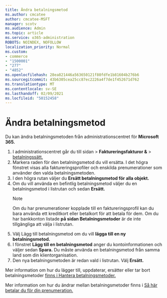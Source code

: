 ```yaml
---
title: Ändra betalningsmetod
ms.author: cmcatee
author: cmcatee-MSFT
manager: scotv
ms.audience: Admin
ms.topic: article
ms.service: o365-administration
ROBOTS: NOINDEX, NOFOLLOW
localization_priority: Normal
ms.custom:
- commerce
- "1500001"
- "277"
- "4852"
ms.openlocfilehash: 28ea821446a563650121f80fdfe1b81604b276b6
ms.sourcegitcommit: 43b6305cea25cc87ec2226a4f7de1f452671d762
ms.translationtype: MT
ms.contentlocale: sv-SE
ms.lasthandoff: 02/09/2021
ms.locfileid: "50152458"
---
```

# <a name="change-payment-method"></a>Ändra betalningsmetod

Du kan ändra betalningsmetoden från administrationscentret för **Microsoft 365.**
  
1. I administrationscentret går du till sidan  >  **Faktureringsfakturor &**  >  [betalningssätt.](https://go.microsoft.com/fwlink/p/?linkid=2018806)
2. Markera raden för den betalningsmetod du vill ersätta. I det högra fönstret visas alla faktureringsprofiler och enskilda prenumerationer som använder den valda betalningsmetoden.
3. I den högra rutan väljer du **Ersätt betalningsmetod för alla objekt.**
4. Om du vill använda en befintlig betalningsmetod väljer du en betalningsmetod i listrutan och sedan **Ersätt.**
    > [!NOTE]
    > Om du har prenumerationer kopplade till en faktureringsprofil kan du bara använda ett kreditkort eller betalkort för att betala för dem. Om du har bankkonton listade **på sidan Betalningsmetoder** är de inte tillgängliga att välja i listrutan.
5. Välj Lägg till betalningsmetod om du vill **lägga till en ny betalningsmetod.**
6. I fönstret **Lägg till en betalningsmetod** anger du kontoinformationen och väljer sedan **Spara.** Du måste använda en betalningsmetod från samma land som din klientorganisation.
7. Den nya betalningsmetoden är redan vald i listrutan. Välj **Ersätt.**

Mer information om hur du lägger till, uppdaterar, ersätter eller tar bort betalningsmetoder [finns i Hantera betalningsmetoder.](https://docs.microsoft.com/microsoft-365/commerce/billing-and-payments/manage-payment-methods)

Mer information om hur du ändrar mellan betalningsmetoder finns i [Så här betalar du för din prenumeration.](https://docs.microsoft.com/microsoft-365/commerce/billing-and-payments/pay-for-your-subscription)